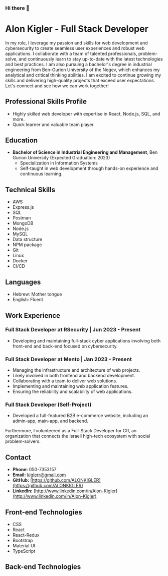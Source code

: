 ### Hi there 👋

# Alon Kigler - Full Stack Developer

In my role, I leverage my passion and skills for web development and cybersecurity to create seamless user experiences and robust web applications. I collaborate with a team of talented professionals, problem-solve, and continuously learn to stay up-to-date with the latest technologies and best practices. I am also pursuing a bachelor's degree in industrial engineering from Ben-Gurion University of the Negev, which enhances my analytical and critical thinking abilities. I am excited to continue growing my skills and delivering high-quality projects that exceed user expectations. Let's connect and see how we can work together!

## Professional Skills Profile
- Highly skilled web developer with expertise in React, Node.js, SQL, and more.
- Quick learner and valuable team player.

## Education
- **Bachelor of Science in Industrial Engineering and Management**, Ben Gurion University (Expected Graduation: 2023)
  - Specialization in Information Systems
  - Self-taught in web development through hands-on experience and continuous learning.

## Technical Skills
- AWS
- Express.js
- SQL
- Postman
- MongoDB
- Node.js
- MySQL
- Data structure
- NPM package
- Git 
- Linux
- Docker
- CI/CD

## Languages
- Hebrew: Mother tongue
- English: Fluent

## Work Experience
### Full Stack Developer at RSecurity | Jun 2023 - Present
- Developing and maintaining full-stack cyber applications involving both front-end and back-end focused on cybersecurity.

### Full Stack Developer at Mento | Jan 2023 - Present
- Managing the infrastructure and architecture of web projects.
- Likely involved in both frontend and backend development.
- Collaborating with a team to deliver web solutions.
- Implementing and maintaining web application features.
- Ensuring the reliability and scalability of web applications.

### Full Stack Developer (Self-Project)
- Developed a full-featured B2B e-commerce website, including an admin-app, main-app, and backend.

Furthermore, I volunteered as a Full-Stack Developer for CfI, an organization that connects the Israeli high-tech ecosystem with social problem-solvers.

## Contact
- **Phone:** 050-7353157
- **Email:** kiglerr@gmail.com
- **GitHub:** [https://github.com/ALONKIGLER](https://github.com/ALONKIGLER)
- **LinkedIn:** [http://www.linkedin.com/in/Alon-Kigler](http://www.linkedin.com/in/Alon-Kigler)

## Front-end Technologies
- CSS
- React
- React-Redux
- Bootstrap
- Material UI
- TypeScript

## Back-end Technologies
<!-- Add details about your back-end technologies here -->

